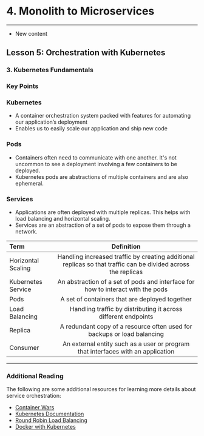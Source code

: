 # 4. Monolith to Microservices 
___
* New content 

## Lesson 5: Orchestration with Kubernetes

### 3. Kubernetes Fundamentals

### Key Points

### Kubernetes
* A container orchestration system packed with features for automating our application’s deployment
* Enables us to easily scale our application and ship new code

### Pods
* Containers often need to communicate with one another. It's not uncommon to see a deployment involving a few containers to be deployed.
* Kubernetes pods are abstractions of multiple containers and are also ephemeral.
### Services
* Applications are often deployed with multiple replicas. This helps with load balancing and horizontal scaling.
* Services are an abstraction of a set of pods to expose them through a network.

| **Term**    |  **Definition** |
| :---        |        :----:   |
|  Horizontal Scaling| Handling increased traffic by creating additional replicas so that traffic can be divided across the replicas      |
|  Kubernetes Service  |  An abstraction of a set of pods and interface for how to interact with the pods   |
| Pods  |  A set of containers that are deployed together   |
|     Load Balancing    | Handling traffic by distributing it across different endpoints
|     Replica     |  A redundant copy of a resource often used for backups or load balancing   |                                    
|  Consumer  | An external entity such as a user or program that interfaces with an application    |
___

### Additional Reading
The following are some additional resources for learning more details about service orchestration:

* [Container Wars](https://codefresh.io/containers/age-container-wars/)
* [Kubernetes Documentation](https://kubernetes.io/docs/home/)
* [Round Robin Load Balancing](https://www.nginx.com/resources/glossary/round-robin-load-balancing/)
* [Docker with Kubernetes](https://www.docker.com/products/kubernetes)

